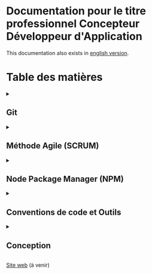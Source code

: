 # Documentation pour le titre professionnel Concepteur Développeur d'Application

This documentation also exists in [english version](README.en.md).

# Table des matières

<details>
<summary><h2>Git</h2></summary>

- [Introduction à Git](1-basics/01-git/01-introduction/fr/article.md)
- [Le versioning](1-basics/01-git/02-versioning/fr/article.md)
- [Fonctionnement de Git](1-basics/01-git/03-git-functions/fr/article.md)
- [Les commandes de base](1-basics/01-git/04-commands/fr/article.md)
- [Les branches](1-basics/01-git/05-branches/fr/article.md)

<details>
<summary><h2>GitFlow</h2></summary>

- [Documentation de GitFlow](1-basics/02-gitflow/fr/article.md)

</details>
</details>
<details>
<summary><h2>Méthode Agile (SCRUM)</h2></summary>

- [La méthode Agile](1-basics/03-methodology/01-agile-method/fr/article.md)
- [La vélocité dans SCRUM](1-basics/03-methodology/02-velocity/fr/article.md)
- [Présentation du Planning Poker](1-basics/03-methodology/03-planning-poker/fr/article.md)

</details>
<details>
<summary><h2>Node Package Manager (NPM)</h2></summary>

- [Documentation de NPM](1-basics/04-npm/fr/article.md)

</details>
<details>
<summary><h2>Conventions de code et Outils</h2></summary>

- [Les conventions de code](2-code-style/01-code-conventions/fr/article.md)
- [Documentation des linters](2-code-style/02-linter/fr/article.md)
- [Les formatters avec Prettier](2-code-style/03-prettier/fr/article.md)
- [Références pour du Clean Code](2-code-style/04-clean-code-references/fr/article.md)

</details>
<details>
<summary><h2>Conception</h2></summary>

- [Introduction à la conception](3-conception/01-get-started/fr/article.md)
- [Avant la conception](3-conception/02-pre-design/fr/article.md)

</details>

[Site web](http://concepteur-developpeur.com/) (à venir)